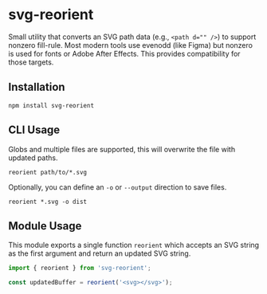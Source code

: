 # svg-reorient

Small utility that converts an SVG path data (e.g., `<path d="" />`)
to support nonzero fill-rule. Most modern tools use evenodd (like Figma)
but nonzero is used for fonts or Adobe After Effects. This provides
compatibility for those targets.

## Installation

```
npm install svg-reorient
```

## CLI Usage

Globs and multiple files are supported, this will overwrite the file
with updated paths.

```
reorient path/to/*.svg
```

Optionally, you can define an `-o` or `--output` direction to save files.

```
reorient *.svg -o dist
```

## Module Usage

This module exports a single function `reorient` which accepts
an SVG string as the first argument and return an updated SVG string.

```js
import { reorient } from 'svg-reorient';

const updatedBuffer = reorient('<svg></svg>');
```
